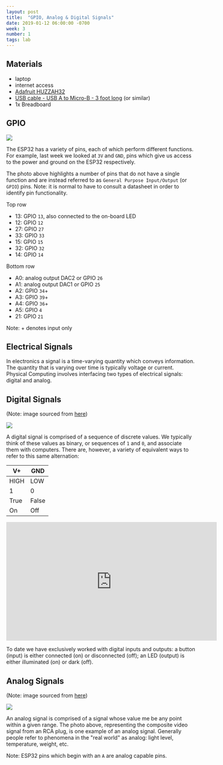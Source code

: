 ```yaml
---
layout: post
title:  "GPIO, Analog & Digital Signals"
date: 2019-01-12 06:00:00 -0700
week: 3
number: 1
tags: lab
---
```


## Materials

* laptop
* internet access
* [Adafruit HUZZAH32](https://www.adafruit.com/product/3591)
* [USB cable - USB A to Micro-B - 3 foot long](https://www.adafruit.com/product/592) (or similar)
* 1x Breadboard

## GPIO

![]({{site.url}}/assets/feather_gpio.jpg)

The ESP32 has a variety of pins, each of which perform different functions. For example, last week we looked at `3V` and `GND`, pins which give us access to the power and ground on the ESP32 respectively.

The photo above highlights a number of pins that do not have a single function and are instead referred to as `General Purpose Input/Output` (or `GPIO`) pins. Note: it is normal to have to consult a datasheet in order to identify pin functionality.

Top row
* 13: GPIO `13`, also connected to the on-board LED
* 12: GPIO `12`
* 27: GPIO `27`
* 33: GPIO `33`
* 15: GPIO `15`
* 32: GPIO `32`
* 14: GPIO `14`

Bottom row
* A0: analog output DAC2 or GPIO `26`
* A1: analog output DAC1 or GPIO `25`
* A2: GPIO `34`+
* A3: GPIO `39`+
* A4: GPIO `36`+
* A5: GPIO `4`
* 21: GPIO `21`

Note: + denotes input only


## Electrical Signals

In electronics a signal is a time-varying quantity which conveys information. The quantity that is varying over time is typically voltage or current. Physical Computing involves interfacing two types of electrical signals: digital and analog.


## Digital Signals

(Note: image sourced from [here](https://learn.sparkfun.com/tutorials/analog-vs-digital/all#digital-signals))

![]({{site.url}}/assets/digital_sig.png)

A digital signal is comprised of a sequence of discrete values. We typically think of these values as binary, or sequences of `1` and `0`, and associate them with computers. There are, however, a variety of equivalent ways to refer to this same alternation:

|V+|GND|
|-------|--------|
| HIGH | LOW |
| 1 | 0 |
| True | False |
| On | Off |

<iframe width="560" height="315" src="https://www.youtube.com/embed/aAwJlD-m_hE" frameborder="0" allow="accelerometer; autoplay; encrypted-media; gyroscope; picture-in-picture" allowfullscreen></iframe>

To date we have exclusively worked with digital inputs and outputs: a button (input) is either connected (on) or disconnected (off); an LED (output) is either illuminated (on) or dark (off).


## Analog Signals

(Note: image sourced from [here](https://learn.sparkfun.com/tutorials/analog-vs-digital/all#analog-signals))

![]({{site.url}}/assets/analog_sig.png)

An analog signal is comprised of a signal whose value me be any point within a given range. The photo above, representing the composite video signal from an RCA plug, is one example of an analog signal. Generally people refer to phenomena in the "real world" as analog: light level, temperature, weight, etc.

Note: ESP32 pins which begin with an `A` are analog capable pins.

